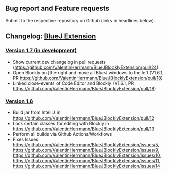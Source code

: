 ## Bug report and Feature requests
Submit to the respective repository on Github (links in headlines below).

## Changelog: [BlueJ Extension](https://github.com/ValentinHerrmann/BlueJBlocklyExtension)

### [Version 1.7 (in development)](https://github.com/ValentinHerrmann/BlueJBlocklyExtension/releases/tag/17.x.x)
- Show current dev changelog in pull requests (https://github.com/ValentinHerrmann/BlueJBlocklyExtension/pull/24).
- Open Blockly on [the right and move all BlueJ windows to the left (V1.6.1, PR https://github.com/ValentinHerrmann/BlueJBlocklyExtension/pull/18)
- Linked close-events of Code Editor and Blockly (V1.6.1, PR https://github.com/ValentinHerrmann/BlueJBlocklyExtension/pull/18)

### [Version 1.6](https://github.com/ValentinHerrmann/BlueJBlocklyExtension/releases/tag/16.15.12) 
- Build jar from IntelliJ in https://github.com/ValentinHerrmann/BlueJBlocklyExtension/pull/12
- Lock certain classes for editing with Blockly in https://github.com/ValentinHerrmann/BlueJBlocklyExtension/pull/13
- Perform all builds via Github Actions/Workflows
- Fixes Issues: https://github.com/ValentinHerrmann/BlueJBlocklyExtension/issues/5, https://github.com/ValentinHerrmann/BlueJBlocklyExtension/issues/9, https://github.com/ValentinHerrmann/BlueJBlocklyExtension/issues/10, https://github.com/ValentinHerrmann/BlueJBlocklyExtension/issues/11, https://github.com/ValentinHerrmann/BlueJBlocklyExtension/issues/14

